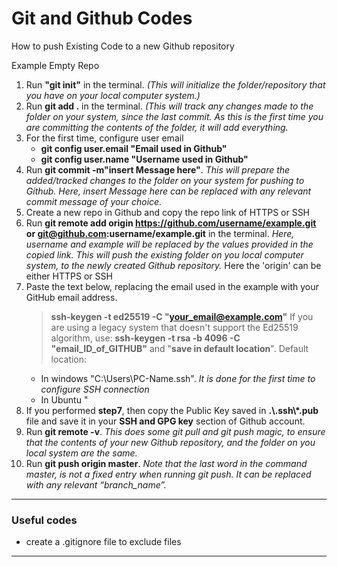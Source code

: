 # Git and Github Codes
How to push Existing Code to a new Github repository

Example Empty Repo
1. Run **"git init"** in the terminal. *(This will initialize the folder/repository that you have on your local computer system.)*
2. Run **git add .** in the terminal. *(This will track any changes made to the folder on your system, since the last commit. As this is the first time you are committing the contents of the folder, it will add everything.*
3. For the first time, configure user email
    - **git config user.email "Email used in Github"**
    - **git config user.name "Username used in Github"**
4. Run **git commit -m"insert Message here"**. *This will prepare the added/tracked changes to the folder on your system for pushing to Github. Here, insert Message here can be replaced with any relevant commit message of your choice.*
5. Create a new repo in Github and copy the repo link of HTTPS or SSH
6. Run **git remote add origin https://github.com/username/example.git or git@github.com:username/example.git** in the terminal. *Here, username and example will be replaced by the values provided in the copied link. This will push the existing folder on you local computer system, to the newly created Github repository.*
Here the 'origin' can be either HTTPS or SSH
7. Paste the text below, replacing the email used in the example with your GitHub email address.
   > **ssh-keygen -t ed25519 -C "your_email@example.com"**
   If you are using a legacy system that doesn't support the Ed25519 algorithm, use:
   >  **ssh-keygen -t rsa -b 4096 -C "email_ID_of_GITHUB"**
    and "**save in default location**". Default location:
   - In windows "C:\Users\PC-Name\.ssh". *It is done for the first time to configure SSH connection*
   - In Ubuntu "
9. If you performed **step7**, then copy the Public Key saved in **.\\.ssh\\*.pub** file and save it in your **SSH and GPG key** section of Github account.
10. Run **git remote -v**. *This does some git pull and git push magic, to ensure that the contents of your new Github repository, and the folder on you local system are the same.*
11. Run **git push origin master**. *Note that the last word in the command master, is not a fixed entry when running git push. It can be replaced with any relevant “branch_name”.*
---------------------------------------------------
### Useful codes
- create a .gitignore file to exclude files
--------------------------
